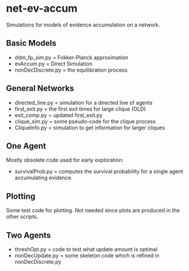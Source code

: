 # net-ev-accum
Simulations for models of evidence accumulation on a network.

## Basic Models
* ddm_fp_sim.py = Fokker-Planck approximation
* evAccum.py = Direct Simulation 
* nonDecDiscrete.py = the equilibration process 

## General Networks
* directed_line.py = simulation for a directed line of agents
* first_exit.py = the first exit times for large clique (OLD)
* exit_comp.py = updated first_exit.py
* clique_sim.py = some pseudo-code for the clique process
* CliqueInfo.py = simulation to get information for larger cliques

## One Agent
Mostly obsolete code used for early exploration:
* survivalProb.py = computes the survival probability for a single agent accumulating evidence. 

## Plotting
Some test code for plotting. Not needed since plots are produced in the other scripts.

## Two Agents
* threshOpt.py = code to test what update amount is optimal
* nonDecUpdate.py = some skeleton code which is refined in nonDecDiscrete.py

